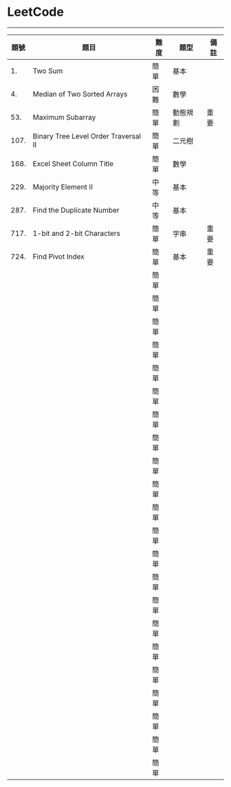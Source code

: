 # LeetCode
----------
| 題號 | 題目 | 難度 | 題型 | 備註 |
| ---- | ---- | ---- | ---- | ---- |
| 1. | Two Sum | 簡單 | 基本 |  |
| 4. | Median of Two Sorted Arrays | 困難 | 數學 |  |
| 53. | Maximum Subarray | 簡單 | 動態規劃 | 重要 |
| 107. | Binary Tree Level Order Traversal II | 簡單 | 二元樹 |  |
| 168. | Excel Sheet Column Title | 簡單 | 數學 |  |
| 229. | Majority Element II | 中等 | 基本 |  |
| 287. | Find the Duplicate Number | 中等 | 基本 |  |
| 717. | 1-bit and 2-bit Characters | 簡單 | 字串 | 重要 |
| 724. | Find Pivot Index | 簡單 | 基本 | 重要 |
|  |  | 簡單 |  |  |
|  |  | 簡單 |  |  |
|  |  | 簡單 |  |  |
|  |  | 簡單 |  |  |
|  |  | 簡單 |  |  |
|  |  | 簡單 |  |  |
|  |  | 簡單 |  |  |
|  |  | 簡單 |  |  |
|  |  | 簡單 |  |  |
|  |  | 簡單 |  |  |
|  |  | 簡單 |  |  |
|  |  | 簡單 |  |  |
|  |  | 簡單 |  |  |
|  |  | 簡單 |  |  |
|  |  | 簡單 |  |  |
|  |  | 簡單 |  |  |
|  |  | 簡單 |  |  |
|  |  | 簡單 |  |  |
|  |  | 簡單 |  |  |
|  |  | 簡單 |  |  |
|  |  | 簡單 |  |  |
|  |  | 簡單 |  |  |
